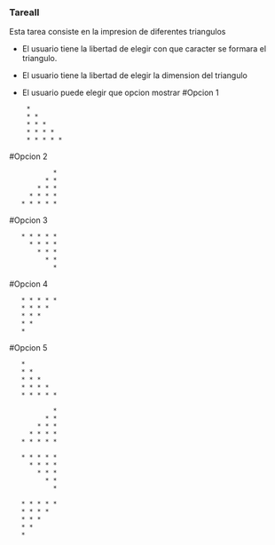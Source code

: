 ### TareaII
Esta tarea consiste en la impresion de diferentes triangulos
* El usuario tiene la libertad de elegir con que caracter se formara el triangulo.
* El usuario tiene la libertad de elegir la dimension del triangulo
* El usuario puede elegir que opcion mostrar
#Opcion 1

       *
       * *
       * * *
       * * * * 
       * * * * *
#Opcion 2

               *
             * *
           * * *
         * * * *
       * * * * *
#Opcion 3

       * * * * *
         * * * *
           * * *
             * *
               *
#Opcion 4

       * * * * *
       * * * *
       * * * 
       * *
       *
#Opcion 5

       *
       * *
       * * *
       * * * * 
       * * * * *

               *
             * *
           * * *
         * * * *
       * * * * *

       * * * * *
         * * * *
           * * *
             * *
               *

       * * * * *
       * * * *
       * * * 
       * *
       *
